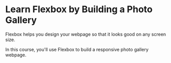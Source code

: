 # Learn Flexbox by Building a Photo Gallery

Flexbox helps you design your webpage so that it looks good on any screen size.

In this course, you'll use Flexbox to build a responsive photo gallery webpage.